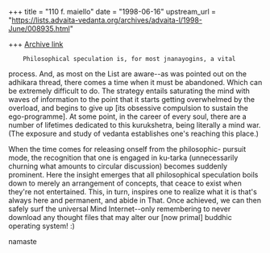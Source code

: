 +++
title = "110 f. maiello"
date = "1998-06-16"
upstream_url = "https://lists.advaita-vedanta.org/archives/advaita-l/1998-June/008935.html"

+++
[Archive link](https://lists.advaita-vedanta.org/archives/advaita-l/1998-June/008935.html)

        Philosophical speculation is, for most jnanayogins, a vital
process.  And, as most on the List are aware--as was pointed
out on the adhikara thread, there comes a time when it must
be abandoned.  Which can be extremely difficult to do.  The
strategy entails saturating the mind with waves of information
to the point that it starts getting overwhelmed by the overload,
and begins to give up [its obsessive compulsion to sustain the
ego-programme].  At some point, in the career of every soul,
there are a number of lifetimes dedicated to this kurukshetra,
being literally a mind war. (The exposure and study of vedanta
establishes one's reaching this place.)

When the time comes for releasing onself from the philosophic-
pursuit mode, the recognition that one is engaged in ku-tarka
(unnecessarily churning what amounts to circular discussion)
becomes suddenly prominent.  Here the insight emerges that all
philosophical speculation boils down to merely an arrangement
of concepts, that ceace to exist when they're not entertained.
This, in turn, inspires one to realize what it is that's always
here and permanent, and abide in That.  Once achieved, we can
then safely surf the universal Mind Internet--only remembering
to never download any thought files that may alter our [now
primal] buddhic operating system!  :)

namaste

